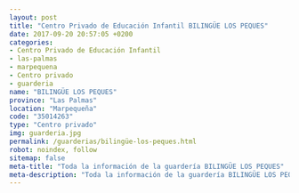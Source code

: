```yaml
---
layout: post
title: "Centro Privado de Educación Infantil BILINGÜE LOS PEQUES"
date: 2017-09-20 20:57:05 +0200
categories:
- Centro Privado de Educación Infantil
- las-palmas
- marpequena
- Centro privado
- guarderia
name: "BILINGÜE LOS PEQUES"
province: "Las Palmas"
location: "Marpequeña"
code: "35014263"
type: "Centro privado"
img: guarderia.jpg
permalink: /guarderias/bilingüe-los-peques.html
robot: noindex, follow
sitemap: false
meta-title: "Toda la información de la guardería BILINGÜE LOS PEQUES"
meta-description: "Toda la información de la guardería BILINGÜE LOS PEQUES"
---
```

